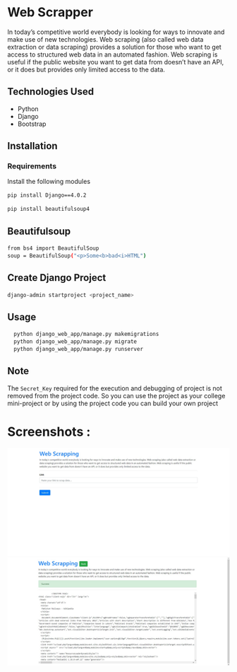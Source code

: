 # Web Scrapper
In today’s competitive world everybody is looking for ways to innovate and make use of new technologies. Web scraping (also called web data extraction or data scraping) provides a solution for those who want to get access to structured web data in an automated fashion. Web scraping is useful if the public website you want to get data from doesn’t have an API, or it does but provides only limited access to the data.

## Technologies Used
- Python
- Django
- Bootstrap


## Installation
### Requirements
Install the following modules
```bash
pip install Django==4.0.2
```
```bash
pip install beautifulsoup4
```

## Beautifulsoup
```bash
from bs4 import BeautifulSoup
soup = BeautifulSoup("<p>Some<b>bad<i>HTML")
```

## Create Django Project
```bash
django-admin startproject <project_name>
```

## Usage
```bash
  python django_web_app/manage.py makemigrations
  python django_web_app/manage.py migrate
  python django_web_app/manage.py runserver
```


## Note
The `Secret_Key` required for the execution and debugging of project is not removed from the project code. So you can use the project as your college mini-project or by using the project code you can build your own project

# Screenshots : 
![Screenshot 1](static/demo2.png)<br/>
![Screenshot 1](static/demo1.png)
